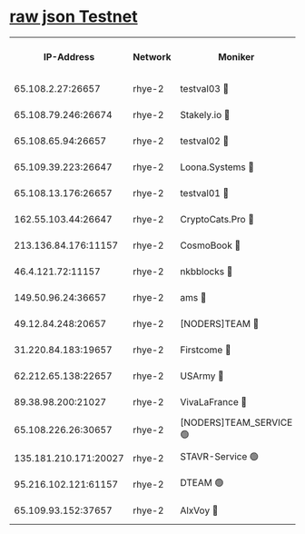 
[raw json Testnet](https://rpc-check.quickt.stavr.tech/quickt/rpc-quickt-result.json)
=


<table><tr><th>IP-Address</th><th>Network</th><th>Moniker</th><th>Latest Block Height</th><th>Earliest Block Height</th><th>Catching Up</th><th>Tx Index</th><th>Voting Power</th><th>Scan Time</th></tr><tr><td>65.108.2.27:26657</td><td>rhye-2</td><td>testval03 🔴</td><td>320480</td><td>1</td><td>False</td><td>on</td><td>11002050</td><td>2024-01-13T16:34:10.509053453UTC</td></tr><tr><td>65.108.79.246:26674</td><td>rhye-2</td><td>Stakely.io 🔴</td><td>320480</td><td>1</td><td>False</td><td>on</td><td>10010</td><td>2024-01-13T16:34:14.983857472UTC</td></tr><tr><td>65.108.65.94:26657</td><td>rhye-2</td><td>testval02 🔴</td><td>320481</td><td>1</td><td>False</td><td>on</td><td>11002050</td><td>2024-01-13T16:34:17.801834842UTC</td></tr><tr><td>65.109.39.223:26647</td><td>rhye-2</td><td>Loona.Systems 🔴</td><td>320481</td><td>1</td><td>False</td><td>off</td><td>86949</td><td>2024-01-13T16:34:20.300247813UTC</td></tr><tr><td>65.108.13.176:26657</td><td>rhye-2</td><td>testval01 🔴</td><td>320481</td><td>1</td><td>False</td><td>on</td><td>13082010</td><td>2024-01-13T16:34:21.185213534UTC</td></tr><tr><td>162.55.103.44:26647</td><td>rhye-2</td><td>CryptoCats.Pro 🔴</td><td>320487</td><td>1</td><td>False</td><td>off</td><td>9999</td><td>2024-01-13T16:34:53.674918392UTC</td></tr><tr><td>213.136.84.176:11157</td><td>rhye-2</td><td>CosmoBook 🔴</td><td>320485</td><td>65301</td><td>False</td><td>off</td><td>1528057</td><td>2024-01-13T16:34:47.168179924UTC</td></tr><tr><td>46.4.121.72:11157</td><td>rhye-2</td><td>nkbblocks 🔴</td><td>320478</td><td>70101</td><td>False</td><td>off</td><td>81491</td><td>2024-01-13T16:34:02.623554131UTC</td></tr><tr><td>149.50.96.24:36657</td><td>rhye-2</td><td>ams 🔴</td><td>320484</td><td>133501</td><td>False</td><td>on</td><td>10786</td><td>2024-01-13T16:34:36.673972012UTC</td></tr><tr><td>49.12.84.248:20657</td><td>rhye-2</td><td>[NODERS]TEAM 🔴</td><td>320484</td><td>146001</td><td>False</td><td>on</td><td>59690</td><td>2024-01-13T16:34:34.165888827UTC</td></tr><tr><td>31.220.84.183:19657</td><td>rhye-2</td><td>Firstcome 🔴</td><td>320479</td><td>165001</td><td>False</td><td>off</td><td>724902</td><td>2024-01-13T16:34:10.170351130UTC</td></tr><tr><td>62.212.65.138:22657</td><td>rhye-2</td><td>USArmy 🔴</td><td>320479</td><td>198001</td><td>False</td><td>on</td><td>59069</td><td>2024-01-13T16:34:09.873536037UTC</td></tr><tr><td>89.38.98.200:21027</td><td>rhye-2</td><td>VivaLaFrance 🔴</td><td>320478</td><td>220501</td><td>False</td><td>off</td><td>10000</td><td>2024-01-13T16:34:05.106718623UTC</td></tr><tr><td>65.108.226.26:30657</td><td>rhye-2</td><td>[NODERS]TEAM_SERVICE 🟢</td><td>320481</td><td>241501</td><td>False</td><td>on</td><td>0</td><td>2024-01-13T16:34:20.748036078UTC</td></tr><tr><td>135.181.210.171:20027</td><td>rhye-2</td><td>STAVR-Service 🟢</td><td>320483</td><td>285001</td><td>False</td><td>on</td><td>0</td><td>2024-01-13T16:34:31.839751122UTC</td></tr><tr><td>95.216.102.121:61157</td><td>rhye-2</td><td>DTEAM 🟢</td><td>320480</td><td>306601</td><td>False</td><td>on</td><td>0</td><td>2024-01-13T16:34:15.377356852UTC</td></tr><tr><td>65.109.93.152:37657</td><td>rhye-2</td><td>AlxVoy 🔴</td><td>320479</td><td>315173</td><td>False</td><td>on</td><td>143351</td><td>2024-01-13T16:34:07.531187258UTC</td></tr></table>